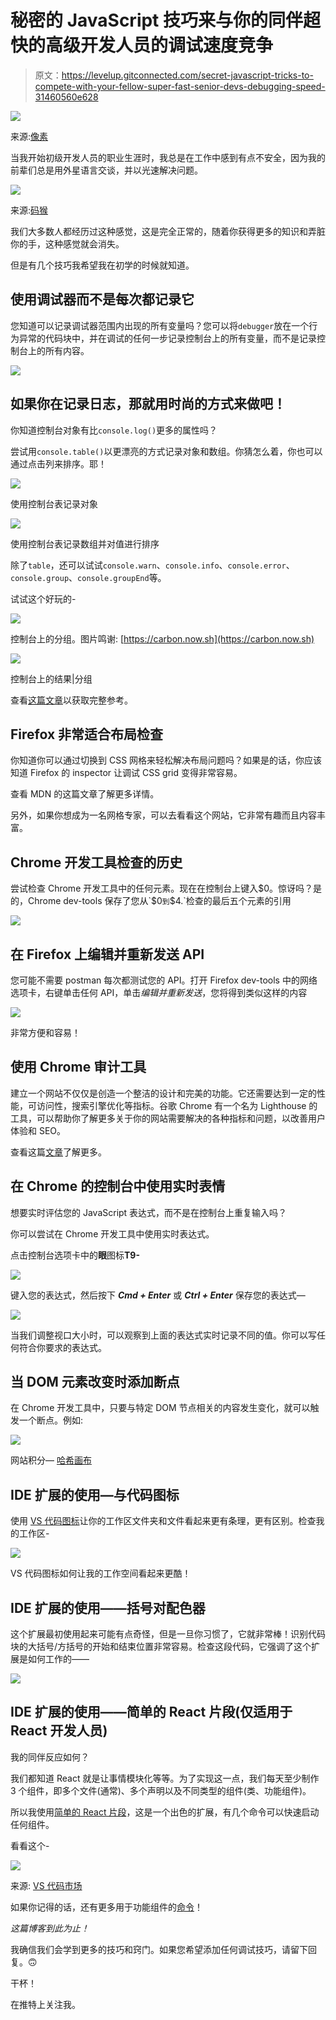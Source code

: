 # 秘密的 JavaScript 技巧来与你的同伴超快的高级开发人员的调试速度竞争

> 原文：<https://levelup.gitconnected.com/secret-javascript-tricks-to-compete-with-your-fellow-super-fast-senior-devs-debugging-speed-31460560e628>

![](img/634915c9ecff92aaa967e2fdb20428f4.png)

来源:[像素](https://www.pexels.com)

当我开始初级开发人员的职业生涯时，我总是在工作中感到有点不安全，因为我的前辈们总是用外星语言交谈，并以光速解决问题。

![](img/711abf8cf830cd44adcd0a4dc15e4e4d.png)

来源:[码猴](https://codedmonkey.wordpress.com)

我们大多数人都经历过这种感觉，这是完全正常的，随着你获得更多的知识和弄脏你的手，这种感觉就会消失。

但是有几个技巧我希望我在初学的时候就知道。

## 使用调试器而不是每次都记录它

您知道可以记录调试器范围内出现的所有变量吗？您可以将`debugger`放在一个行为异常的代码块中，并在调试的任何一步记录控制台上的所有变量，而不是记录控制台上的所有内容。

![](img/e4adc9bd856b925c2910b4eaff7c58b5.png)

## 如果你在记录日志，那就用时尚的方式来做吧！

你知道控制台对象有比`console.log()`更多的属性吗？

尝试用`console.table()`以更漂亮的方式记录对象和数组。你猜怎么着，你也可以通过点击列来排序。耶！

![](img/27c9591d68b7cb57814275e2be201a2f.png)

使用控制台表记录对象

![](img/810fad30cce96cd54281a22d4c892be5.png)

使用控制台表记录数组并对值进行排序

除了`table`，还可以试试`console.warn`、`console.info`、`console.error`、`console.group`、`console.groupEnd`等。

试试这个好玩的-

![](img/8804854d85331252f7e361184bc68f4e.png)

控制台上的分组。图片鸣谢: [https://carbon.now.sh](https://carbon.now.sh)

![](img/ce06f3c5434b9f4414cd97273b7f1f7b.png)

控制台上的结果|分组

查看[这篇文章](https://developers.google.com/web/tools/chrome-devtools/console/api)以获取完整参考。

## Firefox 非常适合布局检查

你知道你可以通过切换到 CSS 网格来轻松解决布局问题吗？如果是的话，你应该知道 Firefox 的 inspector 让调试 CSS grid 变得非常容易。

查看 MDN 的这篇文章了解更多详情。

另外，如果你想成为一名网格专家，可以去看看这个网站，它非常有趣而且内容丰富。

## Chrome 开发工具检查的历史

尝试检查 Chrome 开发工具中的任何元素。现在在控制台上键入$0。惊讶吗？是的，Chrome dev-tools 保存了您从`$0`到`$4.`检查的最后五个元素的引用

![](img/98fa509ead134130bf1cee8d44d7877a.png)

## 在 Firefox 上编辑并重新发送 API

您可能不需要 postman 每次都测试您的 API。打开 Firefox dev-tools 中的网络选项卡，右键单击任何 API，单击*编辑并重新发送*，您将得到类似这样的内容

![](img/e96b4467225a045e4005c2b04036e4b2.png)

非常方便和容易！

## 使用 Chrome 审计工具

建立一个网站不仅仅是创造一个整洁的设计和完美的功能。它还需要达到一定的性能，可访问性，搜索引擎优化等指标。谷歌 Chrome 有一个名为 Lighthouse 的工具，可以帮助你了解更多关于你的网站需要解决的各种指标和问题，以改善用户体验和 SEO。

查看这篇[文章](https://developers.google.com/web/tools/lighthouse)了解更多。

## 在 Chrome 的控制台中使用实时表情

想要实时评估您的 JavaScript 表达式，而不是在控制台上重复输入吗？

你可以尝试在 Chrome 开发工具中使用实时表达式。

点击控制台选项卡中的**眼**图标**T9-**

![](img/e04ab54ae8c6975d44f3b2d4f75b6280.png)

键入您的表达式，然后按下 ***Cmd + Enter*** 或 ***Ctrl + Enter*** 保存您的表达式—

![](img/b7bac54f4b37d7cf43541ef37435e199.png)

当我们调整视口大小时，可以观察到上面的表达式实时记录不同的值。你可以写任何符合你要求的表达式。

## 当 DOM 元素改变时添加断点

在 Chrome 开发工具中，只要与特定 DOM 节点相关的内容发生变化，就可以触发一个断点。例如:

![](img/71726b1eccc90adfed8e00aeb1546a30.png)

网站积分— [哈希画布](https://hashcanvas.netlify.app/)

## IDE 扩展的使用—与代码图标

使用 [VS 代码图标](https://marketplace.visualstudio.com/items?itemName=vscode-icons-team.vscode-icons)让你的工作区文件夹和文件看起来更有条理，更有区别。检查我的工作区-

![](img/5d4347afa717c47cc6a81077dd3aae3e.png)

VS 代码图标如何让我的工作空间看起来更酷！

## IDE 扩展的使用——括号对配色器

这个扩展最初使用起来可能有点奇怪，但是一旦你习惯了，它就非常棒！识别代码块的大括号/方括号的开始和结束位置非常容易。检查这段代码，它强调了这个扩展是如何工作的——

![](img/f1294c213b4366d37beb1e32d9b74c5c.png)

## IDE 扩展的使用——简单的 React 片段(仅适用于 React 开发人员)

我的同伴反应如何？

我们都知道 React 就是让事情模块化等等。为了实现这一点，我们每天至少制作 3 个组件，即多个文件(通常)、多个声明以及不同类型的组件(类、功能组件)。

所以我使用[简单的 React 片段](https://marketplace.visualstudio.com/items?itemName=burkeholland.simple-react-snippets)，这是一个出色的扩展，有几个命令可以快速启动任何组件。

看看这个-

![](img/076d78d8b6c6d20e62201652f1a86c45.png)

来源: [VS 代码市场](https://marketplace.visualstudio.com/items?itemName=burkeholland.simple-react-snippets)

如果你记得的话，还有更多用于功能组件的[命令](https://marketplace.visualstudio.com/items?itemName=burkeholland.simple-react-snippets)！

*这篇博客到此为止！*

我确信我们会学到更多的技巧和窍门。如果您希望添加任何调试技巧，请留下回复。🙃

干杯！

在推特上关注我。